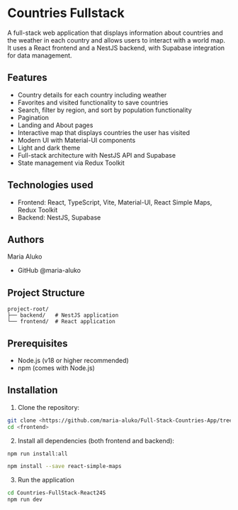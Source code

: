 # Countries Fullstack

A full-stack web application that displays information about countries and the weather in each country and allows users to interact with a world map. It uses a React frontend and a NestJS backend, with Supabase integration for data management.

## Features

- Country details for each country including weather
- Favorites and visited functionality to save countries
- Search, filter by region, and sort by population functionality
- Pagination
- Landing and About pages
- Interactive map that displays countries the user has visited
- Modern UI with Material-UI components
- Light and dark theme
- Full-stack architecture with NestJS API and Supabase
- State management via Redux Toolkit

## Technologies used

- Frontend: React, TypeScript, Vite, Material-UI, React Simple Maps, Redux Toolkit
- Backend: NestJS, Supabase

## Authors

Maria Aluko

- GitHub @maria-aluko

## Project Structure

```shell
project-root/
├── backend/   # NestJS application
└── frontend/  # React application
```

## Prerequisites

- Node.js (v18 or higher recommended)
- npm (comes with Node.js)

## Installation

1. Clone the repository:

```bash
git clone <https://github.com/maria-aluko/Full-Stack-Countries-App/tree/main>
cd <frontend>
```

2. Install all dependencies (both frontend and backend):

```bash
npm run install:all
```

```bash
npm install --save react-simple-maps
```

3. Run the application

```bash
cd Countries-FullStack-React24S
npm run dev
```
